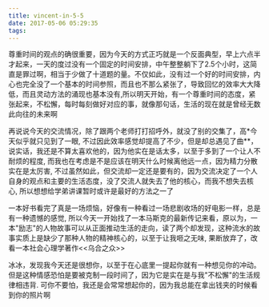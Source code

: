 ```yaml
---
title: vincent-in-5-5
date: 2017-05-06 05:29:35
tags:
---
```


<p>尊重时间的观点的确很重要，因为今天的方式正巧就是一个反面典型，早上六点半才起来，一天的度过没有一个固定的时间安排，中午整整躺下了2.5个小时，这简直是罪过啊，相当于少做了十道题的量。不仅如此，没有过一个好的时间安排，内心也完全没了一个基本的时间参照，而且也不那么紧张了，导致回忆的效率大大降低，而且灵动方法的涌现也基本没有,所以明天开始，有一个尊重时间的态度，紧张起来，不松懈，每时每刻做好对应的事，就像那句话，生活的现在就是曾经无数此向往的未来啊</p>
<p>再说说今天的交流情况，除了跟两个老师打打招呼外，就没了别的交集了，高*今天似乎就只见到了一眼, 不过因此效率感觉却提高了不少，但是却总遇见了曲**，说实话，我还是不算太喜欢他的，因为他实在是话太多，以至于多到了一个让人不耐烦的程度, 而我也在考虑是不是应该在明天什么时候离他远一点，因为精力分散实在是太厉害, 不过虽然如此，但交流却一定还是要有的，因为交流决定了一个人自身的观点和主要的生活态度，没了交流人就失去了他的核心，而我不想失去核心, 所以想想给学弟讲课暂时或许是最好的方法之一了</p>
<p>一本好书看完了真是一场烦恼，好像有一种看过一场悲剧收场的好电影一样，总是有一种遗憾的感觉, 所以今天一开始找了一本马斯克的最新传记来看，原以为，一本"励志"的人物故事可以从正面推动生活的走向，读了两个却发现，这种流水的故事实质上是缺少了那种人物的精神核心的，以至于让我咂之无味, 果断放弃了，改看一本社会心理学著作<<乌合之众>></p>
<p>冰冰，发现我今天还是很想你，以至于在心底里一提起你就有一种想见你的冲动。但是这种情感恐怕是要被克制一段时间了，因为它是实在是与我"不松懈"的生活规律相违背. 可你不要怕，我还是会常常想起你的，因为我总能在拿出钱夹的时候看到你的照片啊</p>
